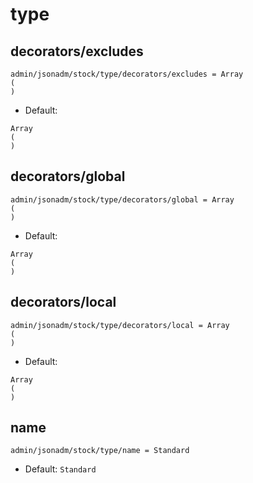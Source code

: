 
# type
## decorators/excludes

```
admin/jsonadm/stock/type/decorators/excludes = Array
(
)
```

* Default: 
```
Array
(
)
```


## decorators/global

```
admin/jsonadm/stock/type/decorators/global = Array
(
)
```

* Default: 
```
Array
(
)
```


## decorators/local

```
admin/jsonadm/stock/type/decorators/local = Array
(
)
```

* Default: 
```
Array
(
)
```


## name

```
admin/jsonadm/stock/type/name = Standard
```

* Default: `Standard`
